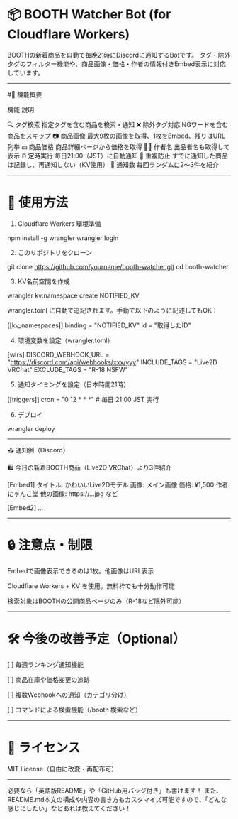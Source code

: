 # 📦 BOOTH Watcher Bot (for Cloudflare Workers)

BOOTHの新着商品を自動で毎晩21時にDiscordに通知するBotです。
タグ・除外タグのフィルター機能や、商品画像・価格・作者の情報付きEmbed表示に対応しています。


---

#🔧 機能概要

機能	説明

🔍 タグ検索	指定タグを含む商品を検索・通知
❌ 除外タグ対応	NGワードを含む商品をスキップ
📷 商品画像	最大9枚の画像を取得、1枚をEmbed、残りはURL列挙
💴 商品価格	商品詳細ページから価格を取得
🧑‍🎨 作者名	出品者名も取得して表示
⏰ 定時実行	毎日21:00（JST）に自動通知
🔁 重複防止	すでに通知した商品は記録し、再通知しない（KV使用）
🎲 通知数	毎回ランダムに2～3件を紹介



---

# 🚀 使用方法

1. Cloudflare Workers 環境準備

npm install -g wrangler
wrangler login

2. このリポジトリをクローン

git clone https://github.com/yourname/booth-watcher.git
cd booth-watcher

3. KV名前空間を作成

wrangler kv:namespace create NOTIFIED_KV

wrangler.toml に自動で追記されます。手動で以下のように記述してもOK：

[[kv_namespaces]]
binding = "NOTIFIED_KV"
id = "取得したID"

4. 環境変数を設定（wrangler.toml）

[vars]
DISCORD_WEBHOOK_URL = "https://discord.com/api/webhooks/xxx/yyy"
INCLUDE_TAGS = "Live2D VRChat"
EXCLUDE_TAGS = "R-18 NSFW"

5. 通知タイミングを設定（日本時間21時）

[[triggers]]
cron = "0 12 * * *"  # 毎日 21:00 JST 実行

6. デプロイ

wrangler deploy


---

📤 通知例（Discord）

🛍️ 今日の新着BOOTH商品（Live2D VRChat）より3件紹介

[Embed1]
タイトル: かわいいLive2Dモデル
画像: メイン画像
価格: ¥1,500
作者: にゃんこ堂
他の画像: https://...jpg など

[Embed2] ...


---

# 🔒 注意点・制限

Embedで画像表示できるのは1枚。他画像はURL表示

Cloudflare Workers + KV を使用。無料枠でも十分動作可能

検索対象はBOOTHの公開商品ページのみ（R-18など除外可能）



---

# 🛠 今後の改善予定（Optional）

[ ] 毎週ランキング通知機能

[ ] 商品在庫や価格変更の追跡

[ ] 複数Webhookへの通知（カテゴリ分け）

[ ] コマンドによる検索機能（/booth 検索など）



---

# 📄 ライセンス

MIT License（自由に改変・再配布可）


---

必要なら「英語版README」や「GitHub用バッジ付き」も書けます！
また、README.md本文の構成や内容の書き方もカスタマイズ可能ですので、「どんな感じにしたい」などあれば教えてください！

